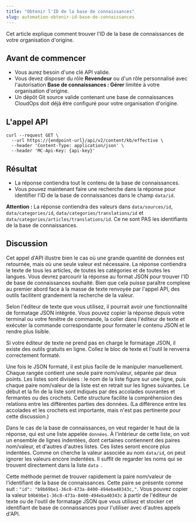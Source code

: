 ```yaml
---
title: "Obtenir l'ID de la base de connaissances"
slug: automation-obtenir-id-base-de-connaissances
---
```



Cet article explique comment trouver l'ID de la base de connaissances de votre organisation d'origine.

## Avant de commencer

- Vous aurez besoin d'une clé API valide.
- Vous devez disposer du rôle **Revendeur** ou d'un rôle personnalisé avec l'autorisation **Base de connaissances : Gérer** limitée à votre organisation d'origine.
- Un dépôt Git source valide contenant une base de connaissances CloudOps doit déjà être configuré pour votre organisation d'origine.

## L'appel API

```
curl --request GET \
  --url https://{endpoint-url}/api/v2/content/kb/effective \
  --header 'Content-Type: application/json' \
  --header 'MC-Api-Key: {api-key}'
```

## Résultat

- La réponse contiendra tout le contenu de la base de connaissances.
- Vous pouvez maintenant faire une recherche dans la réponse pour identifier l'ID de la base de connaissances dans le champ `data/id`.

**Attention :** La réponse contiendra des valeurs dans `data/sources/id`, `data/categories/id`, `data/categories/translations/id` et `data/categories/articles/translations/id`. Ce ne sont PAS les identifiants de la base de connaissances.

## Discussion

Cet appel d'API illustre bien le cas où une grande quantité de données est retournée, mais où une seule valeur est nécessaire. La réponse contiendra le texte de tous les articles, de toutes les catégories et de toutes les langues. Vous devrez parcourir la réponse au format JSON pour trouver l'ID de base de connaissances souhaité. Bien que cela puisse paraître complexe au premier abord face à la masse de texte renvoyée par l'appel API, des outils facilitent grandement la recherche de la valeur.

Selon l'éditeur de texte que vous utilisez, il pourrait avoir une fonctionnalité de formatage JSON intégrée. Vous pouvez copier la réponse depuis votre terminal ou votre fenêtre de commande, la coller dans l'éditeur de texte et exécuter la commande correspondante pour formater le contenu JSON et le rendre plus lisible.

Si votre éditeur de texte ne prend pas en charge le formatage JSON, il existe des outils gratuits en ligne. Collez le bloc de texte et l'outil le renverra correctement formaté.

Une fois le JSON formaté, il est plus facile de le manipuler manuellement. Chaque rangée contient une seule paire nom/valeur, séparée par deux points. Les listes sont divisées : le nom de la liste figure sur une ligne, puis chaque paire nom/valeur de la liste est en retrait sur les lignes suivantes. Le début et la fin de la liste sont indiqués par des accolades ouvrantes et fermantes ou des crochets. Cette structure facilite la compréhension des relations entre les différentes parties des données. \(La différence entre les accolades et les crochets est importante, mais n'est pas pertinente pour cette discussion.\)

Dans le cas de la base de connaissances, on veut regarder le haut de la réponse, qui est une liste appelée `données`. À l'intérieur de cette liste, on voit un ensemble de lignes indentées, dont certaines contiennent des paires nom/valeur, et d'autres d'autres listes. Ces listes seront encore plus indentées. Comme on cherche la valeur associée au nom `data/id`, on peut ignorer les valeurs encore indentées. Il suffit de regarder les noms qui se trouvent directement dans la liste `data `.

Cette méthode permet de trouver rapidement la paire nom/valeur de l'identifiant de la base de connaissances. Cette paire se présente comme suit : `"id": "b9b69be1-36c8-473a-8400-494eba40343c,"`. Vous pouvez copier la valeur `b9b69be1-36c8-473a-8400-494eba40343c` à partir de l'éditeur de texte ou de l'outil de formatage JSON que vous utilisez et stocker cet identifiant de base de connaissances pour l'utiliser avec d'autres appels d'API.

